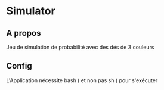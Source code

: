 # Simulator
## A propos 
Jeu de simulation de probabilité avec des dés de 3 couleurs

## Config
L'Application nécessite bash ( et non pas sh ) pour s'exécuter
